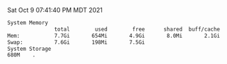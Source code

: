 Sat Oct  9 07:41:40 PM MDT 2021
```bash
System Memory
               total        used        free      shared  buff/cache   available
Mem:           7.7Gi       654Mi       4.9Gi       8.0Mi       2.1Gi       6.7Gi
Swap:          7.6Gi       198Mi       7.5Gi
System Storage
680M	.
```

